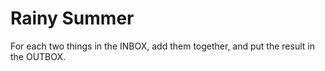# Rainy Summer 

For each two things in the INBOX, add them together, and put the result in the OUTBOX.  

